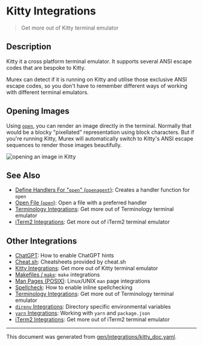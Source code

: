 # Kitty Integrations

> Get more out of Kitty terminal emulator

## Description

Kitty it a cross platform terminal emulator. It supports several ANSI escape
codes that are bespoke to Kitty.

Murex can detect if it is running on Kitty and utilise those exclusive ANSI
escape codes, so you don't have to remember different ways of working with
different terminal emulators.

## Opening Images

Using [`open`](/docs/commands/open.md), you can render an image directly in the
terminal. Normally that would be a blocky "pixellated" representation using
block characters. But if you're running Kitty, Murex will automatically switch
to Kitty's ANSI escape sequences to render those images beautifully.

![opening an image in Kitty](https://nojs.murex.rocks/images/screenshot-kitty-open.png)

## See Also

* [Define Handlers For "`open`" (`openagent`)](../commands/openagent.md):
  Creates a handler function for `open`
* [Open File (`open`)](../commands/open.md):
  Open a file with a preferred handler
* [Terminology Integrations](../integrations/terminology.md):
  Get more out of Terminology terminal emulator
* [iTerm2 Integrations](../integrations/iterm2.md):
  Get more out of iTerm2 terminal emulator

## Other Integrations

* [ChatGPT](../integrations/chatgpt.md):
  How to enable ChatGPT hints
* [Cheat.sh](../integrations/cheatsh.md):
  Cheatsheets provided by cheat.sh
* [Kitty Integrations](../integrations/kitty.md):
  Get more out of Kitty terminal emulator
* [Makefiles / `make`](../integrations/make.md):
  `make` integrations
* [Man Pages (POSIX)](../integrations/man-pages.md):
  Linux/UNIX `man` page integrations
* [Spellcheck](../integrations/spellcheck.md):
  How to enable inline spellchecking
* [Terminology Integrations](../integrations/terminology.md):
  Get more out of Terminology terminal emulator
* [`direnv` Integrations](../integrations/direnv.md):
  Directory specific environmental variables
* [`yarn` Integrations](../integrations/yarn.md):
  Working with `yarn` and `package.json`
* [iTerm2 Integrations](../integrations/iterm2.md):
  Get more out of iTerm2 terminal emulator


<hr/>

This document was generated from [gen/integrations/kitty_doc.yaml](https://github.com/lmorg/murex/blob/master/gen/integrations/kitty_doc.yaml).